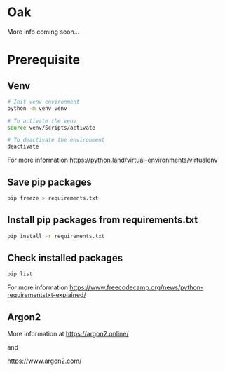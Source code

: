 # Oak

More info coming soon...

# Prerequisite 

## Venv


```bash
# Init venv environment
python -m venv venv
``` 

```bash
# To activate the venv 
source venv/Scripts/activate
``` 

```bash
# To deactivate the environment
deactivate
``` 
For more information
https://python.land/virtual-environments/virtualenv



## Save pip packages

```bash 
pip freeze > requirements.txt
``` 

## Install pip packages from requirements.txt
```bash 
pip install -r requirements.txt
``` 

## Check installed packages
```bash 
pip list
``` 

For more information
https://www.freecodecamp.org/news/python-requirementstxt-explained/


## Argon2
More information at
https://argon2.online/

and 

https://www.argon2.com/